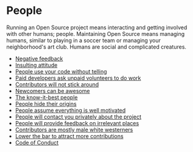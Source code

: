 # People

Running an Open Source project means interacting and getting involved with
other humans; people. Maintaining Open Source means managing humans, similar
to playing in a soccer team or managing your neighborhood's art club. Humans
are social and complicated creatures.

 * [Negative feedback](people/negative.md)
 * [Insulting attitude](people/insulting.md)
 * [People use your code without telling](people/no-telling.md)
 * [Paid developers ask unpaid volunteers to do work](people/ask-unpaid.md)
 * [Contributors will not stick around](people/contribs-leave.md)
 * [Newcomers can be awesome](people/good-newcomers.md)
 * [The know-it-best people](people/questioned.md)
 * [People hide their origins](people/hide-origins.md)
 * [People assume everything is well motivated](people/motivated.md)
 * [People will contact you privately about the project](people/privately.md)
 * [People will provide feedback on irrelevant places](people/feedback-places.md)
 * [Contributors are mostly male white westerners](people/male-white.md)
 * [Lower the bar to attract more contributions](people/lower-bar.md)
 * [Code of Conduct](people/code-of-conduct.md)

